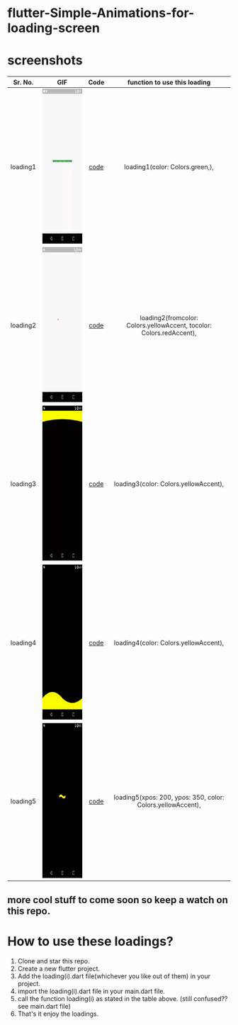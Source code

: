 # flutter-Simple-Animations-for-loading-screen

# screenshots
|Sr. No. |GIF |Code| function to use this loading|
:----------:|:-----------:|:-------------:|:------------:
loading1 |<img src="https://github.com/Tushargupta9800/flutter-Simple-Animations-for-loading-screen/blob/master/screenshot/loading1.gif" height="350em" />|[code](https://github.com/Tushargupta9800/flutter-Simple-Animations-for-loading-screen/blob/master/loading1.dart) | loading1(color: Colors.green,),
| loading2 | <img src="https://github.com/Tushargupta9800/flutter-Simple-Animations-for-loading-screen/blob/master/screenshot/loading2.gif" height="350em" /> | [code](https://github.com/Tushargupta9800/flutter-Simple-Animations-for-loading-screen/blob/master/loading2.dart) |  loading2(fromcolor: Colors.yellowAccent, tocolor: Colors.redAccent),
| loading3 | <img src="https://github.com/Tushargupta9800/flutter-Simple-Animations-for-loading-screen/blob/master/screenshot/loading3.gif" height="350em" /> | [code](https://github.com/Tushargupta9800/flutter-Simple-Animations-for-loading-screen/blob/master/loading3.dart) | loading3(color: Colors.yellowAccent),
| loading4 | <img src="https://github.com/Tushargupta9800/flutter-Simple-Animations-for-loading-screen/blob/master/screenshot/loading4.gif" height="350em" /> | [code](https://github.com/Tushargupta9800/flutter-Simple-Animations-for-loading-screen/blob/master/loading4.dart) | loading4(color: Colors.yellowAccent),
| loading5 | <img src="https://github.com/Tushargupta9800/flutter-Simple-Animations-for-loading-screen/blob/master/screenshot/loading5.gif" height="350em" /> | [code](https://github.com/Tushargupta9800/flutter-Simple-Animations-for-loading-screen/blob/master/loading5.dart) | loading5(xpos: 200, ypos: 350, color: Colors.yellowAccent),


## more cool stuff to come soon so keep a watch on this repo.

# How to use these loadings?
1) Clone and star this repo.
2) Create a new flutter project.
3) Add the loading(i).dart file(whichever you like out of them) in your project.
4) import the loading(i).dart file in your main.dart file.
5) call the function loading(i) as stated in the table above. (still confused?? see main.dart file)
6) That's it enjoy the loadings.

